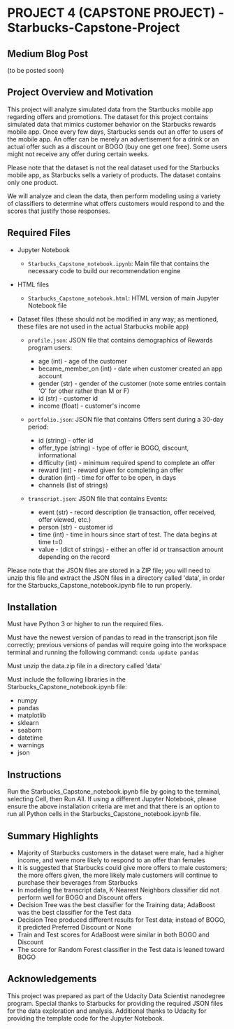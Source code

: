 # PROJECT 4 (CAPSTONE PROJECT) - Starbucks-Capstone-Project

## Medium Blog Post

(to be posted soon)

## Project Overview and Motivation

This project will analyze simulated data from the Startbucks mobile app regarding offers and promotions.  The dataset for this project contains simulated data that mimics customer behavior on the Starbucks rewards mobile app. Once every few days, Starbucks sends out an offer to users of the mobile app. An offer can be merely an advertisement for a drink or an actual offer such as a discount or BOGO (buy one get one free). Some users might not receive any offer during certain weeks.

Please note that the dataset is not the real dataset used for the Starbucks mobile app, as Starbucks sells a variety of products.  The dataset contains only one product.

We will analyze and clean the data, then perform modeling using a variety of classifiers to determine what offers customers would respond to and the scores that justify those responses.

## Required Files

- Jupyter Notebook
  - `Starbucks_Capstone_notebook.ipynb`:  Main file that contains the necessary code to build our recommendation engine 

- HTML files
  - `Starbucks_Capstone_notebook.html`:  HTML version of main Jupyter Notebook file

- Dataset files (these should not be modified in any way; as mentioned, these files are not used in the actual Starbucks mobile app)
  - `profile.json`:  JSON file that contains demographics of Rewards program users:
    - age (int) - age of the customer
    - became_member_on (int) - date when customer created an app account
    - gender (str) - gender of the customer (note some entries contain 'O' for other rather than M or F)
    - id (str) - customer id
    - income (float) - customer's income
  
  - `portfolio.json`:  JSON file that contains Offers sent during a 30-day period:
    - id (string) - offer id
    - offer_type (string) - type of offer ie BOGO, discount, informational
    - difficulty (int) - minimum required spend to complete an offer
    - reward (int) - reward given for completing an offer
    - duration (int) - time for offer to be open, in days
    - channels (list of strings)

  - `transcript.json`:  JSON file that contains Events:
    - event (str) - record description (ie transaction, offer received, offer viewed, etc.)
    - person (str) - customer id
    - time (int) - time in hours since start of test. The data begins at time t=0
    - value - (dict of strings) - either an offer id or transaction amount depending on the record

Please note that the JSON files are stored in a ZIP file; you will need to unzip this file and extract the JSON files in a directory called 'data', in order for the Starbucks_Capstone_notebook.ipynb file to run properly.

## Installation

Must have Python 3 or higher to run the required files.

Must have the newest version of pandas to read in the transcript.json file correctly; previous versions of pandas will require going into the workspace terminal and running the following command:  `conda update pandas`

Must unzip the data.zip file in a directory called 'data'

Must include the following libraries in the Starbucks_Capstone_notebook.ipynb file:
- numpy
- pandas
- matplotlib
- sklearn
- seaborn
- datetime
- warnings
- json

## Instructions

Run the Starbucks_Capstone_notebook.ipynb file by going to the terminal, selecting Cell, then Run All.  If using a different Jupyter Notebook, please ensure the above installation criteria are met and that there is an option to run all Python cells in the Starbucks_Capstone_notebook.ipynb file.

## Summary Highlights

- Majority of Starbucks customers in the dataset were male, had a higher income, and were more likely to respond to an offer than females
- It is suggested that Starbucks could give more offers to male customers; the more offers given, the more likely male customers will continue to purchase their beverages from Starbucks
- In modeling the transcript data, K-Nearest Neighbors classifier did not perform well for BOGO and Discount offers
- Decision Tree was the best classifier for the Training data; AdaBoost was the best classifier for the Test data
- Decision Tree produced different results for Test data; instead of BOGO, it predicted Preferred Discount or None
- Train and Test scores for AdaBoost were similar in both BOGO and Discount
- The score for Random Forest classifier in the Test data is leaned toward BOGO

## Acknowledgements

This project was prepared as part of the Udacity Data Scientist nanodegree program.  Special thanks to Starbucks for providing the required JSON files for the data exploration and analysis.  Additional thanks to Udacity for providing the template code for the Jupyter Notebook.
